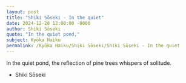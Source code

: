 ```yaml
---
layout: post
title: "Shiki Sōseki - In the quiet"
date: 2024-12-28 12:00:00 -0000
author: Shiki Sōseki
quote: "In the quiet pond,"
subject: Kyōka Haiku
permalink: /Kyōka Haiku/Shiki Sōseki/Shiki Sōseki - In the quiet
---
```


In the quiet pond,
the reflection of pine trees
whispers of solitude.

- Shiki Sōseki
